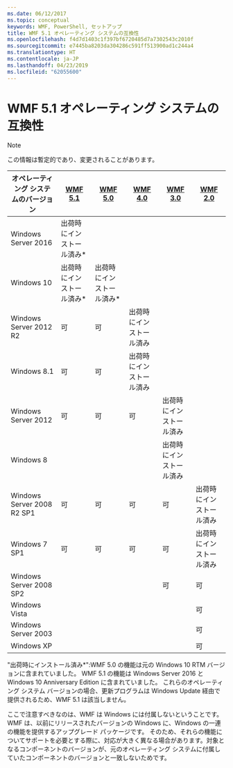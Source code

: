 ```yaml
---
ms.date: 06/12/2017
ms.topic: conceptual
keywords: WMF, PowerShell, セットアップ
title: WMF 5.1 オペレーティング システムの互換性
ms.openlocfilehash: f4d7d1403c1f397bf6720485d7a7302543c2010f
ms.sourcegitcommit: e7445ba8203da304286c591ff513900ad1c244a4
ms.translationtype: HT
ms.contentlocale: ja-JP
ms.lasthandoff: 04/23/2019
ms.locfileid: "62055600"
---
```

# <a name="wmf-51-operating-system-compatibility"></a>WMF 5.1 オペレーティング システムの互換性

> [!NOTE]
> この情報は暫定的であり、変更されることがあります。

| オペレーティング システムのバージョン | [WMF 5.1](https://aka.ms/wmf51download) | [WMF 5.0](https://aka.ms/wmf5download) | [WMF 4.0](https://aka.ms/wmf4download) |  [WMF 3.0](https://aka.ms/wmf3download) | [WMF 2.0](https://aka.ms/wmf2download) |
| ------------------------ | ----------- | ----------- | ----------- | ------------ |  ------------- |
| Windows Server 2016 | 出荷時にインストール済み* |  |  |  |  |
| Windows 10 | 出荷時にインストール済み* | 出荷時にインストール済み*  | | | |
| Windows Server 2012 R2| 可 | 可 | 出荷時にインストール済み |  |  |
| Windows 8.1 | 可 | 可 |  出荷時にインストール済み |  |  |
| Windows Server 2012 | 可 | 可 | 可 |  出荷時にインストール済み | |
| Windows 8 |  |  |  | 出荷時にインストール済み | |
| Windows Server 2008 R2 SP1 | 可 | 可 | 可 |  可| 出荷時にインストール済み |
| Windows 7 SP1  | 可 | 可 | 可 | 可 | 出荷時にインストール済み |
| Windows Server 2008 SP2 | | | | 可 | 可 |
| Windows Vista | | | | | 可 |
| Windows Server 2003| | | |  | 可 |
| Windows XP | | | |  | 可 |

"出荷時にインストール済み*":WMF 5.0 の機能は元の Windows 10 RTM バージョンに含まれていました。
WMF 5.1 の機能は Windows Server 2016 と Windows 10 Anniversary Edition に含まれていました。
これらのオペレーティング システム バージョンの場合、更新プログラムは Windows Update 経由で提供されるため、WMF 5.1 は該当しません。

ここで注意すべきなのは、WMF は Windows には付属しないということです。
WMF は、以前にリリースされたバージョンの Windows に、Windows の一連の機能を提供するアップグレード パッケージです。
そのため、それらの機能についてサポートを必要とする際に、対応が大きく異なる場合があります。対象となるコンポーネントのバージョンが、元のオペレーティング システムに付属していたコンポーネントのバージョンと一致しないためです。
